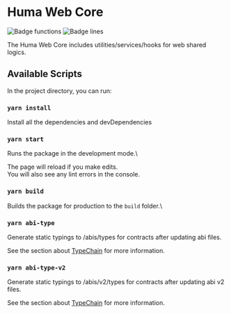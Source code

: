 # Huma Web Core

![Badge functions](coverage/badge-functions.svg) ![Badge lines](coverage/badge-lines.svg)

The Huma Web Core includes utilities/services/hooks for web shared logics.

## Available Scripts

In the project directory, you can run:

### `yarn install`

Install all the dependencies and devDependencies

### `yarn start`

Runs the package in the development mode.\

The page will reload if you make edits.\
You will also see any lint errors in the console.

### `yarn build`

Builds the package for production to the `build` folder.\

### `yarn abi-type`

Generate static typings to /abis/types for contracts after updating abi files.

See the section about [TypeChain](https://github.com/dethcrypto/TypeChain) for more information.

### `yarn abi-type-v2`

Generate static typings to /abis/v2/types for contracts after updating abi v2 files.

See the section about [TypeChain](https://github.com/dethcrypto/TypeChain) for more information.
